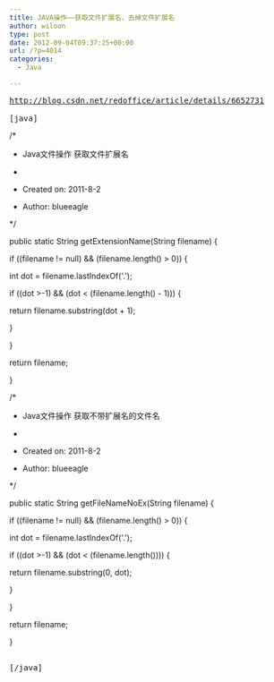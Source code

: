 ```yaml
---
title: JAVA操作——获取文件扩展名，去掉文件扩展名
author: wiloon
type: post
date: 2012-09-04T09:37:25+00:00
url: /?p=4014
categories:
  - Java

---
```

<pre><a href="http://blog.csdn.net/redoffice/article/details/6652731">http://blog.csdn.net/redoffice/article/details/6652731</a>

[java]</pre>

/*

 * Java文件操作 获取文件扩展名

 *

 * Created on: 2011-8-2

 * Author: blueeagle

 */

 public static String getExtensionName(String filename) {

 if ((filename != null) && (filename.length() > 0)) {

 int dot = filename.lastIndexOf('.');

 if ((dot >-1) && (dot < (filename.length() - 1))) {

 return filename.substring(dot + 1);

 }

 }

 return filename;

 }

/*

 * Java文件操作 获取不带扩展名的文件名

 *

 * Created on: 2011-8-2

 * Author: blueeagle

 */

 public static String getFileNameNoEx(String filename) {

 if ((filename != null) && (filename.length() > 0)) {

 int dot = filename.lastIndexOf('.');

 if ((dot >-1) && (dot < (filename.length()))) {

 return filename.substring(0, dot);

 }

 }

 return filename;

 }

<pre>

[/java]